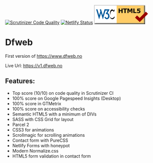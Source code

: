 [![Scrutinizer Code Quality](https://scrutinizer-ci.com/g/w3bdesign/dfweb-v1/badges/quality-score.png?b=master)](https://scrutinizer-ci.com/g/w3bdesign/dfweb-v1/?branch=master)
[![Netlify Status](https://api.netlify.com/api/v1/badges/b4611f60-865d-4387-a096-125d89c96228/deploy-status)](https://app.netlify.com/sites/elegant-sinoussi-21cfec/deploys)
<a href="https://validator.w3.org/" title="HTML validator"><img src="https://github.com/w3bdesign/dfweb-v1/blob/master/src/badges/html5valid.svg" alt="Valid HTML 5"></a>

# Dfweb

First version of https://www.dfweb.no

Live Url: https://v1.dfweb.no

## Features:

- Top score (10/10) on code quality in Scrutinizer CI
- 100% score on Google Pagespeed Insights (Desktop)
- 100% score in GTMetrix
- 100% score on accessibility checks
- Semantic HTML5 with a minimum of DIVs
- SASS with CSS Grid for layout
- Parcel 2
- CSS3 for animations
- Scrollmagic for scrolling animations
- Contact form with PureCSS
- Netlify Forms with honeypot
- Modern Normalize.css
- HTML5 form validation in contact form
